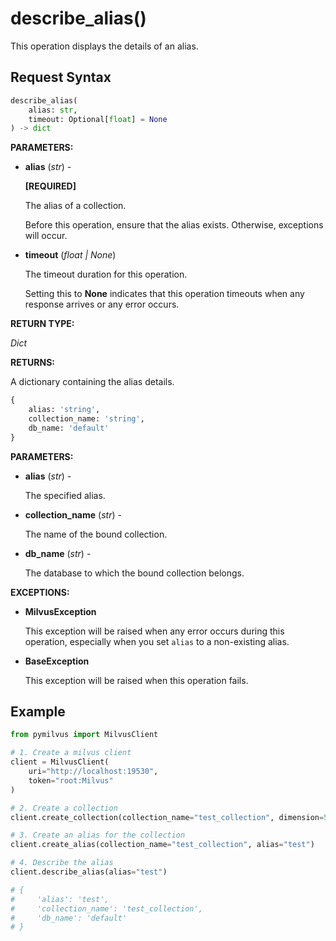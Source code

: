
# describe_alias()

This operation displays the details of an alias.

## Request Syntax

```python
describe_alias(
    alias: str,
    timeout: Optional[float] = None
) -> dict
```

__PARAMETERS:__

- __alias__ (_str_) -

    __[REQUIRED]__

    The alias of a collection. 

    Before this operation, ensure that the alias exists. Otherwise, exceptions will occur.

- __timeout__ (_float _|_ None_)  

    The timeout duration for this operation. 

    Setting this to __None__ indicates that this operation timeouts when any response arrives or any error occurs.

__RETURN TYPE:__

_Dict_

__RETURNS:__

A dictionary containing the alias details.

```python
{
    alias: 'string',
    collection_name: 'string',
    db_name: 'default'
}
```

__PARAMETERS:__

- __alias__ (_str_) -

    The specified alias. 

- __collection_name__ (_str_) -

    The name of the bound collection. 

- __db_name__ (_str_) -

    The database to which the bound collection belongs. 

__EXCEPTIONS:__

- __MilvusException__

    This exception will be raised when any error occurs during this operation, especially when you set `alias` to a non-existing alias.

- __BaseException__

    This exception will be raised when this operation fails.

## Example

```python
from pymilvus import MilvusClient

# 1. Create a milvus client
client = MilvusClient(
    uri="http://localhost:19530",
    token="root:Milvus"
)

# 2. Create a collection
client.create_collection(collection_name="test_collection", dimension=5)

# 3. Create an alias for the collection
client.create_alias(collection_name="test_collection", alias="test")

# 4. Describe the alias
client.describe_alias(alias="test")

# {
#     'alias': 'test', 
#     'collection_name': 'test_collection', 
#     'db_name': 'default'
# }
```

